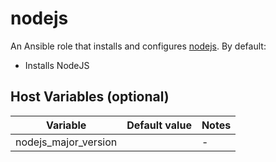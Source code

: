 # nodejs

An Ansible role that installs and configures [nodejs](https://nodejs.org).
By default:
 - Installs NodeJS

## Host Variables (optional)

| Variable             | Default value  | Notes                  |
|----------------------|----------------|------------------------|
| nodejs_major_version |                | -                      |
